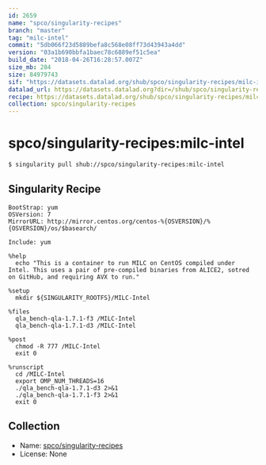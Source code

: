 ```yaml
---
id: 2659
name: "spco/singularity-recipes"
branch: "master"
tag: "milc-intel"
commit: "5db066f23d5889befa8c568e08ff73d43943a4dd"
version: "03a1b690bbfa1baec78c6889ef51c5ea"
build_date: "2018-04-26T16:28:57.007Z"
size_mb: 284
size: 84979743
sif: "https://datasets.datalad.org/shub/spco/singularity-recipes/milc-intel/2018-04-26-5db066f2-03a1b690/03a1b690bbfa1baec78c6889ef51c5ea.simg"
datalad_url: https://datasets.datalad.org?dir=/shub/spco/singularity-recipes/milc-intel/2018-04-26-5db066f2-03a1b690/
recipe: https://datasets.datalad.org/shub/spco/singularity-recipes/milc-intel/2018-04-26-5db066f2-03a1b690/Singularity
collection: spco/singularity-recipes
---
```


# spco/singularity-recipes:milc-intel

```bash
$ singularity pull shub://spco/singularity-recipes:milc-intel
```

## Singularity Recipe

```singularity
BootStrap: yum
OSVersion: 7
MirrorURL: http://mirror.centos.org/centos-%{OSVERSION}/%{OSVERSION}/os/$basearch/

Include: yum

%help
  echo "This is a container to run MILC on CentOS compiled under Intel. This uses a pair of pre-compiled binaries from ALICE2, sotred on GitHub, and requiring AVX to run."

%setup
  mkdir ${SINGULARITY_ROOTFS}/MILC-Intel

%files
  qla_bench-qla-1.7.1-f3 /MILC-Intel
  qla_bench-qla-1.7.1-d3 /MILC-Intel

%post
  chmod -R 777 /MILC-Intel
  exit 0

%runscript
  cd /MILC-Intel
  export OMP_NUM_THREADS=16
  ./qla_bench-qla-1.7.1-d3 2>&1
  ./qla_bench-qla-1.7.1-f3 2>&1
  exit 0
```

## Collection

 - Name: [spco/singularity-recipes](https://github.com/spco/singularity-recipes)
 - License: None

